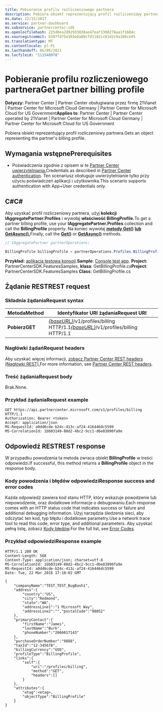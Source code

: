 ```yaml
---
title: Pobieranie profilu rozliczeniowego partnera
description: Pobiera obiekt reprezentujący profil rozliczeniowy partnera.
ms.date: 12/15/2017
ms.service: partner-dashboard
ms.subservice: partnercenter-sdk
ms.openlocfilehash: 225d8ea2d92933838ae47eaf3308276aa1f1684c
ms.sourcegitcommit: b307fd75e305e0a88cfd1182cc01d2c9a108ce45
ms.translationtype: MT
ms.contentlocale: pl-PL
ms.lasthandoff: 06/06/2021
ms.locfileid: "111548978"
---
```

# <a name="get-partner-billing-profile"></a><span data-ttu-id="f81af-103">Pobieranie profilu rozliczeniowego partnera</span><span class="sxs-lookup"><span data-stu-id="f81af-103">Get partner billing profile</span></span>

<span data-ttu-id="f81af-104">**Dotyczy:** Partner Center | Partner Center obsługiwana przez firmę 21Vianet | Partner Center for Microsoft Cloud Germany | Partner Center for Microsoft Cloud for US Government</span><span class="sxs-lookup"><span data-stu-id="f81af-104">**Applies to**: Partner Center | Partner Center operated by 21Vianet | Partner Center for Microsoft Cloud Germany | Partner Center for Microsoft Cloud for US Government</span></span>

<span data-ttu-id="f81af-105">Pobiera obiekt reprezentujący profil rozliczeniowy partnera.</span><span class="sxs-lookup"><span data-stu-id="f81af-105">Gets an object representing the partner's billing profile.</span></span>

## <a name="prerequisites"></a><span data-ttu-id="f81af-106">Wymagania wstępne</span><span class="sxs-lookup"><span data-stu-id="f81af-106">Prerequisites</span></span>

- <span data-ttu-id="f81af-107">Poświadczenia zgodnie z opisem w te [Partner Center uwierzytelniania.](partner-center-authentication.md)</span><span class="sxs-lookup"><span data-stu-id="f81af-107">Credentials as described in [Partner Center authentication](partner-center-authentication.md).</span></span> <span data-ttu-id="f81af-108">Ten scenariusz obsługuje uwierzytelnianie tylko przy użyciu poświadczeń aplikacji i użytkownika.</span><span class="sxs-lookup"><span data-stu-id="f81af-108">This scenario supports authentication with App+User credentials only.</span></span>

## <a name="c"></a><span data-ttu-id="f81af-109">C\#</span><span class="sxs-lookup"><span data-stu-id="f81af-109">C\#</span></span>

<span data-ttu-id="f81af-110">Aby uzyskać profil rozliczeniowy partnera, użyj **kolekcji IAggregatePartner.Profiles** i wywołaj **właściwość BillingProfile.**</span><span class="sxs-lookup"><span data-stu-id="f81af-110">To get a partner billing profile, use your **IAggregatePartner.Profiles** collection and call the **BillingProfile** property.</span></span> <span data-ttu-id="f81af-111">Na koniec wywołaj [**metody Get()**](/dotnet/api/microsoft.store.partnercenter.profiles.ibillingprofile.get) [**lub GetAsync().**](/dotnet/api/microsoft.store.partnercenter.profiles.ibillingprofile.getasync)</span><span class="sxs-lookup"><span data-stu-id="f81af-111">Finally, call the [**Get()**](/dotnet/api/microsoft.store.partnercenter.profiles.ibillingprofile.get) or [**GetAsync()**](/dotnet/api/microsoft.store.partnercenter.profiles.ibillingprofile.getasync) methods.</span></span>

``` csharp
// IAggregatePartner partnerOperations;

BillingProfile billingProfile = partnerOperations.Profiles.BillingProfile.Get();
```

<span data-ttu-id="f81af-112">**Przykład:** [aplikacja testowa konsoli](console-test-app.md).</span><span class="sxs-lookup"><span data-stu-id="f81af-112">**Sample**: [Console test app](console-test-app.md).</span></span> <span data-ttu-id="f81af-113">**Project:** PartnerCenterSDK.FeaturesSamples, **klasa**: GetBillingProfile.cs</span><span class="sxs-lookup"><span data-stu-id="f81af-113">**Project**: PartnerCenterSDK.FeaturesSamples **Class**: GetBillingProfile.cs</span></span>

## <a name="rest-request"></a><span data-ttu-id="f81af-114">Żądanie REST</span><span class="sxs-lookup"><span data-stu-id="f81af-114">REST request</span></span>

### <a name="request-syntax"></a><span data-ttu-id="f81af-115">Składnia żądania</span><span class="sxs-lookup"><span data-stu-id="f81af-115">Request syntax</span></span>

| <span data-ttu-id="f81af-116">Metoda</span><span class="sxs-lookup"><span data-stu-id="f81af-116">Method</span></span>  | <span data-ttu-id="f81af-117">Identyfikator URI żądania</span><span class="sxs-lookup"><span data-stu-id="f81af-117">Request URI</span></span>                                                              |
|---------|--------------------------------------------------------------------------|
| <span data-ttu-id="f81af-118">**Pobierz**</span><span class="sxs-lookup"><span data-stu-id="f81af-118">**GET**</span></span> | <span data-ttu-id="f81af-119">[*{baseURL}*](partner-center-rest-urls.md)/v1/profiles/billing HTTP/1.1</span><span class="sxs-lookup"><span data-stu-id="f81af-119">[*{baseURL}*](partner-center-rest-urls.md)/v1/profiles/billing HTTP/1.1</span></span> |

### <a name="request-headers"></a><span data-ttu-id="f81af-120">Nagłówki żądań</span><span class="sxs-lookup"><span data-stu-id="f81af-120">Request headers</span></span>

<span data-ttu-id="f81af-121">Aby uzyskać więcej informacji, [zobacz Partner Center REST headers (Nagłówki REST).](headers.md)</span><span class="sxs-lookup"><span data-stu-id="f81af-121">For more information, see [Partner Center REST headers](headers.md).</span></span>

### <a name="request-body"></a><span data-ttu-id="f81af-122">Treść żądania</span><span class="sxs-lookup"><span data-stu-id="f81af-122">Request body</span></span>

<span data-ttu-id="f81af-123">Brak.</span><span class="sxs-lookup"><span data-stu-id="f81af-123">None.</span></span>

### <a name="request-example"></a><span data-ttu-id="f81af-124">Przykład żądania</span><span class="sxs-lookup"><span data-stu-id="f81af-124">Request example</span></span>

```http
GET https://api.partnercenter.microsoft.com/v1/profiles/billing HTTP/1.1
Authorization: Bearer <token>
Accept: application/json
MS-RequestId: a0dd6cde-b24c-413c-af24-416446dc5599
MS-CorrelationId: 1bb03149-88d2-4bc2-9cc1-d6e83890fa9e
```

## <a name="rest-response"></a><span data-ttu-id="f81af-125">Odpowiedź REST</span><span class="sxs-lookup"><span data-stu-id="f81af-125">REST response</span></span>

<span data-ttu-id="f81af-126">W przypadku powodzenia ta metoda zwraca obiekt **BillingProfile** w treści odpowiedzi.</span><span class="sxs-lookup"><span data-stu-id="f81af-126">If successful, this method returns a **BillingProfile** object in the response body.</span></span>

### <a name="response-success-and-error-codes"></a><span data-ttu-id="f81af-127">Kody powodzenia i błędów odpowiedzi</span><span class="sxs-lookup"><span data-stu-id="f81af-127">Response success and error codes</span></span>

<span data-ttu-id="f81af-128">Każda odpowiedź zawiera kod stanu HTTP, który wskazuje powodzenie lub niepowodzenie, oraz dodatkowe informacje o debugowaniu.</span><span class="sxs-lookup"><span data-stu-id="f81af-128">Each response comes with an HTTP status code that indicates success or failure and additional debugging information.</span></span> <span data-ttu-id="f81af-129">Użyj narzędzia śledzenia sieci, aby odczytać ten kod, typ błędu i dodatkowe parametry.</span><span class="sxs-lookup"><span data-stu-id="f81af-129">Use a network trace tool to read this code, error type, and additional parameters.</span></span> <span data-ttu-id="f81af-130">Aby uzyskać pełną listę, zobacz [Kody błędów](error-codes.md).</span><span class="sxs-lookup"><span data-stu-id="f81af-130">For the full list, see [Error Codes](error-codes.md).</span></span>

### <a name="response-example"></a><span data-ttu-id="f81af-131">Przykład odpowiedzi</span><span class="sxs-lookup"><span data-stu-id="f81af-131">Response example</span></span>

```http
HTTP/1.1 200 OK
Content-Length: 568
Content-Type: application/json; charset=utf-8
MS-CorrelationId: 1bb03149-88d2-4bc2-9cc1-d6e83890fa9e
MS-RequestId: a0dd6cde-b24c-413c-af24-416446dc5599
Date: Tue, 22 Mar 2016 17:10:02 GMT

{
    "companyName":"TEST_TEST_BugBash1",
    "address":{
        "country":"US",
        "city":"Redmond",
        "state":"WA",
        "addressLine1":"1 Microsoft Way",
        "addressLine2":"","postalCode":"98052"
    },
    "primaryContact":{
        "firstName":"James",
        "lastName":"Burk",
        "phoneNumber":"2066017143"
    },
    "purchaseOrderNumber":"9888",
    "taxId":"12-345678",
    "billingCurrency":"USD",
    "profileType":"BillingProfile",
    "links":{
        "self":{
            "uri":"/profiles/billing",
            "method":"GET",
            "headers":[]
        }
    },
    "attributes":{
        "etag":<etag>,
        "objectType":"BillingProfile"
    }
}
```
